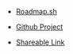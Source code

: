 - [Roadmap.sh](https://roadmap.sh/projects/expense-tracker-api)

- [Github Project](https://github.com/alberthgrande/expense-tracker-api)

- [Shareable Link](https://roadmap.sh/projects/expense-tracker-api/solutions?u=6479cefec4ec366ad5b78274)
